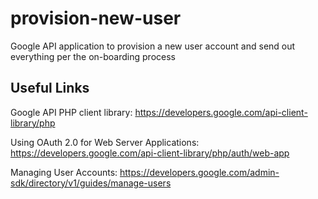 # provision-new-user
Google API application to provision a new user account and send out everything per the on-boarding process

## Useful Links

Google API PHP client library: https://developers.google.com/api-client-library/php

Using OAuth 2.0 for Web Server Applications: https://developers.google.com/api-client-library/php/auth/web-app

Managing User Accounts: https://developers.google.com/admin-sdk/directory/v1/guides/manage-users